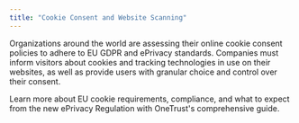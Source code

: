```yaml
---
title: "Cookie Consent and Website Scanning"
---
```


Organizations around the world are assessing their online cookie consent policies to adhere to EU GDPR and ePrivacy standards. Companies must inform visitors about cookies and tracking technologies in use on their websites, as well as provide users with granular choice and control over their consent.

Learn more about EU cookie requirements, compliance, and what to expect from the new ePrivacy Regulation with OneTrust's comprehensive guide.


